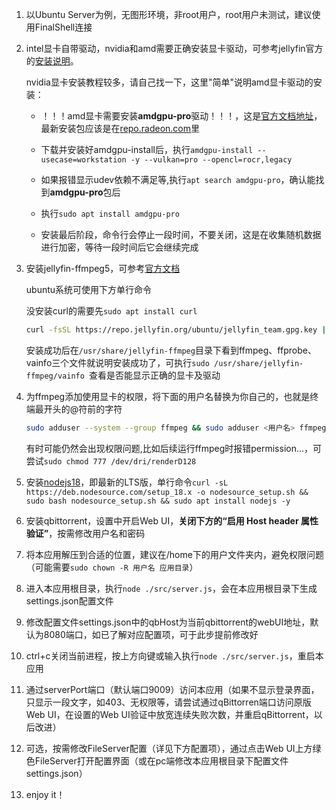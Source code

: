 1. 以Ubuntu Server为例，无图形环境，非root用户，root用户未测试，建议使用FinalShell连接

2. intel显卡自带驱动，nvidia和amd需要正确安装显卡驱动，可参考jellyfin官方的[安装说明](https://jellyfin.org/docs/general/administration/hardware-acceleration)。

   nvidia显卡安装教程较多，请自己找一下，这里"简单"说明amd显卡驱动的安装：

   - ！！！amd显卡需要安装**amdgpu-pro**驱动！！！，这是[官方文档地址](https://amdgpu-install.readthedocs.io/en/latest/install-prereq.html#downloading-the-installer-package)，最新安装包应该是在[repo.radeon.com](http://repo.radeon.com/amdgpu-install/latest)里
   - 下载并安装好amdgpu-install后，执行`amdgpu-install --usecase=workstation -y --vulkan=pro --opencl=rocr,legacy`

   - 如果报错显示udev依赖不满足等,执行`apt search amdgpu-pro`，确认能找到**amdgpu-pro**包后
   - 执行`sudo apt install amdgpu-pro `
   - 安装最后阶段，命令行会停止一段时间，不要关闭，这是在收集随机数据进行加密，等待一段时间后它会继续完成

3. 安装jellyfin-ffmpeg5，可参考[官方文档](https://jellyfin.org/docs/general/administration/installing#ffmpeg-installation)

   ubuntu系统可使用下方单行命令

   没安装curl的需要先`sudo apt install curl`

   ```sh
   curl -fsSL https://repo.jellyfin.org/ubuntu/jellyfin_team.gpg.key | sudo gpg --dearmor -o /etc/apt/trusted.gpg.d/debian-jellyfin.gpg && echo "deb [arch=$( dpkg --print-architecture )] https://repo.jellyfin.org/ubuntu $( lsb_release -c -s ) main" | sudo tee /etc/apt/sources.list.d/jellyfin.list && sudo apt update && sudo apt install jellyfin-ffmpeg5 -y
   ```

   安装成功后在`/usr/share/jellyfin-ffmpeg`目录下看到ffmpeg、ffprobe、vainfo三个文件就说明安装成功了，可执行`sudo /usr/share/jellyfin-ffmpeg/vainfo `查看是否能显示正确的显卡及驱动

4. 为ffmpeg添加使用显卡的权限，将下面的用户名替换为你自己的，也就是终端最开头的@符前的字符

   ```sh
   sudo adduser --system --group ffmpeg && sudo adduser <用户名> ffmpeg && sudo usermod -aG render ffmpeg
   ```

   有时可能仍然会出现权限问题,比如后续运行ffmpeg时报错permission...，可尝试`sudo chmod 777 /dev/dri/renderD128`

5. 安装[nodejs18](https://nodejs.org/)，即最新的LTS版，单行命令`curl -sL https://deb.nodesource.com/setup_18.x -o nodesource_setup.sh && sudo bash nodesource_setup.sh && sudo apt install nodejs -y`

6. 安装qbittorrent，设置中开启Web UI，**关闭下方的“启用 Host header 属性验证”**，按需修改用户名和密码

7.  将本应用解压到合适的位置，建议在/home下的用户文件夹内，避免权限问题（可能需要`sudo chown -R 用户名 应用目录`）

8. 进入本应用根目录，执行`node ./src/server.js`，会在本应用根目录下生成settings.json配置文件

9. 修改配置文件settings.json中的qbHost为当前qbittorrent的webUI地址，默认为8080端口，如已了解对应配置项，可于此步提前修改好

10. ctrl+c关闭当前进程，按上方向键或输入执行`node ./src/server.js`，重启本应用

11. 通过serverPort端口（默认端口9009）访问本应用（如果不显示登录界面，只显示一段文字，如403、无权限等，请尝试通过qBittorren端口访问原版Web UI，在设置的Web UI验证中放宽连续失败次数，并重启qBittorrent，以后改进）

12. 可选，按需修改FileServer配置（详见下方配置项），通过点击Web UI上方绿色FileServer打开配置界面（或在pc端修改本应用根目录下配置文件settings.json）

13. enjoy it！